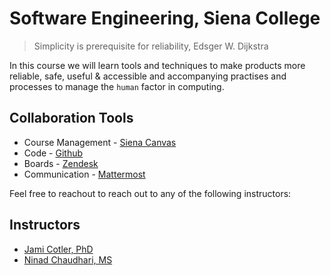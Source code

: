 # Software Engineering, Siena College
> Simplicity is prerequisite for reliability, Edsger W. Dijkstra


In this course we will learn tools and techniques to make products more reliable, safe, useful & accessible and accompanying practises and processes to manage the `human` factor in computing.

## Collaboration Tools
- Course Management - [Siena Canvas](https://canvas.siena.edu)
- Code - [Github](https://github.com/SienaCollegeSoftwareEngineering/)
- Boards - [Zendesk](https://zendesk.com)
- Communication - [Mattermost](https://mm.csis410.com)

Feel free to reachout to reach out to any of the following instructors:
## Instructors
- [Jami Cotler, PhD](https://csis410.com/jami)
- [Ninad Chaudhari, MS](https://nchaudhari.com)
